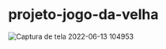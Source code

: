 # projeto-jogo-da-velha
![Captura de tela 2022-06-13 104953](https://user-images.githubusercontent.com/38886580/173368546-c9a45469-56cc-4895-b826-d5f08d11bde7.png)


